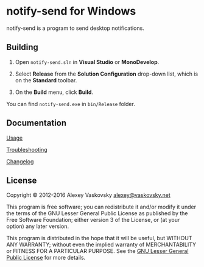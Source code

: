 # notify-send for Windows

notify-send is a program to send desktop notifications.

## Building

1. Open `notify-send.sln` in **Visual Studio** or **MonoDevelop**.

2. Select **Release** from the **Solution Configuration** drop-down list,
   which is on the **Standard** toolbar.

3. On the **Build** menu, click **Build**.

You can find `notify-send.exe` in `bin/Release` folder.

## Documentation

[Usage](http://vaskovsky.net/notify-send.html)

[Troubleshooting](http://vaskovsky.net/notify-send-troubleshooting.html)

[Changelog](http://vaskovsky.net/notify-send-changelog.html)

## License

Copyright © 2012-2016 Alexey Vaskovsky <alexey@vaskovsky.net>

This program is free software; you can redistribute it and/or
modify it under the terms of the GNU Lesser General Public
License as published by the Free Software Foundation; either
version 3 of the License, or (at your option) any later version.

This program is distributed in the hope that it will be useful,
but WITHOUT ANY WARRANTY; without even the implied warranty of
MERCHANTABILITY or FITNESS FOR A PARTICULAR PURPOSE.
See the [GNU Lesser General Public License][1] for more details.

[1]: LICENSE.txt
